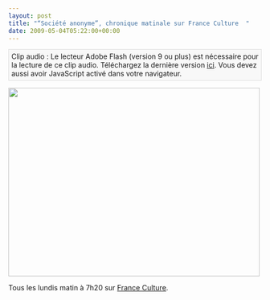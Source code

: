 ```yaml
---
layout: post
title: "“Société anonyme”, chronique matinale sur France Culture  "
date: 2009-05-04T05:22:00+00:00
---
```

<div class="main">
		<p class="audioplayer_container"><span style="display:block;padding:5px;border:1px solid #dddddd;background:#f8f8f8" id="audioplayer_4">Clip audio : Le lecteur Adobe Flash (version 9 ou plus) est nécessaire pour la lecture de ce clip audio. Téléchargez la dernière version <a href="http://www.adobe.com/shockwave/download/download.cgi?P1_Prod_Version=ShockwaveFlash&amp;promoid=BIOW" title="Download Adobe Flash Player">ici</a>. Vous devez aussi avoir JavaScript activé dans votre navigateur.</span><script type="text/javascript">AudioPlayer.embed("audioplayer_4", {soundFile:"aHR0cDovL3d3dy5qdWxpZWNvdWRyeS5jb20vYXVkaW8vY2hyb25pcXVlLWp1bGllLWNvdWRyeTA0MDUwOS5tcDM"});</script></p>
	<p><a href="/juliecoudry/uploads/2009/05/img_0270.jpg"><img class="aligncenter size-full wp-image-397" title="France Culture " src="/juliecoudry/uploads/2009/05/img_0270.jpg" alt="" width="500" height="375"></a></p>
	<p>Tous les lundis matin à 7h20 sur <a href="http://sites.radiofrance.fr/chaines/france-culture2/emissions/matins/index.php" target="_blank">France Culture</a>.
</p>
</div>